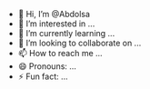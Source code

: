 - 👋 Hi, I’m @Abdolsa
- 👀 I’m interested in ...
- 🌱 I’m currently learning ...
- 💞️ I’m looking to collaborate on ...
- 📫 How to reach me ...
- 😄 Pronouns: ...
- ⚡ Fun fact: ...

<!---
Abdolsa/Abdolsa is a ✨ special ✨ repository because its `README.md` (this file) appears on your GitHub profile.
You can click the Preview link to take a look at your changes.
--->
